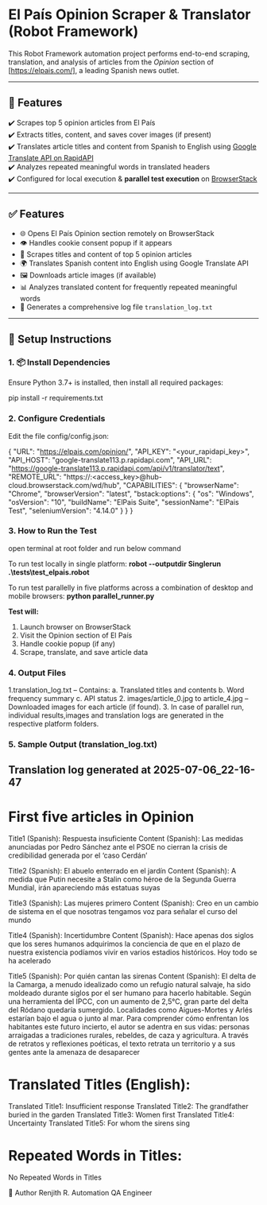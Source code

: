 # El País Opinion Scraper & Translator (Robot Framework)

This Robot Framework automation project performs end-to-end scraping, translation, and analysis of articles from the *Opinion* section of [https://elpais.com/], a leading Spanish news outlet.

---

## 📌 Features

✔️ Scrapes top 5 opinion articles from El País  
✔️ Extracts titles, content, and saves cover images (if present)  
✔️ Translates article titles and content from Spanish to English using [Google Translate API on RapidAPI](https://rapidapi.com/googlecloud/api/google-translate1/)  
✔️ Analyzes repeated meaningful words in translated headers  
✔️ Configured for local execution & **parallel test execution** on [BrowserStack](https://www.browserstack.com/)

---
## ✅ Features

- 🌐 Opens El País Opinion section remotely on BrowserStack
- 👁️ Handles cookie consent popup if it appears
- 🧾 Scrapes titles and content of top 5 opinion articles
- 🌍 Translates Spanish content into English using Google Translate API
- 🖼️ Downloads article images (if available)
- 📊 Analyzes translated content for frequently repeated meaningful words
- 🧾 Generates a comprehensive log file `translation_log.txt`

---

## 🚀 Setup Instructions

### 1. 📦 Install Dependencies

Ensure Python 3.7+ is installed, then install all required packages:

pip install -r requirements.txt

### 2. Configure Credentials

Edit the file config/config.json:

{
  "URL": "https://elpais.com/opinion/",
  "API_KEY": "<your_rapidapi_key>",
  "API_HOST": "google-translate113.p.rapidapi.com",
  "API_URL": "https://google-translate113.p.rapidapi.com/api/v1/translator/text",
  "REMOTE_URL": "https://<username>:<access_key>@hub-cloud.browserstack.com/wd/hub",
  "CAPABILITIES": {
    "browserName": "Chrome",
    "browserVersion": "latest",
    "bstack:options": {
      "os": "Windows",
      "osVersion": "10",
      "buildName": "ElPais Suite",
      "sessionName": "ElPais Test",
      "seleniumVersion": "4.14.0"
    }
  }
}

### 3. How to Run the Test

open terminal at root folder and run below command

To run test locally in single platform:
**robot --outputdir Singlerun .\tests\test_elpais.robot**

To run test parallelly in five platforms across a combination of desktop and mobile browsers:
**python parallel_runner.py**

**Test will:**
  1. Launch browser on BrowserStack  
  2. Visit the Opinion section of El País  
  3. Handle cookie popup (if any)  
  4. Scrape, translate, and save article data

### 4. Output Files
1.translation_log.txt – Contains:
    a. Translated titles and contents
    b. Word frequency summary
    c. API status
2. images/article_0.jpg to article_4.jpg – Downloaded images for each article (if found).
3. In case of parallel run, individual results,images and translation logs are generated in the respective platform folders.

### 5. Sample Output (translation_log.txt)

Translation log generated at 2025-07-06_22-16-47
-----------------------------------------------

First five articles in Opinion
==============================

Title1 (Spanish): Respuesta insuficiente
Content (Spanish): Las medidas anunciadas por Pedro Sánchez ante el PSOE no cierran la crisis de credibilidad generada por el ‘caso Cerdán’

Title2 (Spanish): El abuelo enterrado en el jardín
Content (Spanish): A medida que Putin necesite a Stalin como héroe de la Segunda Guerra Mundial, irán apareciendo más estatuas suyas

Title3 (Spanish): Las mujeres primero
Content (Spanish): Creo en un cambio de sistema en el que nosotras tengamos voz para señalar el curso del mundo

Title4 (Spanish): Incertidumbre
Content (Spanish): Hace apenas dos siglos que los seres humanos adquirimos la conciencia de que en el plazo de nuestra existencia podíamos vivir en varios estadios históricos. Hoy todo se ha acelerado

Title5 (Spanish): Por quién cantan las sirenas
Content (Spanish): El delta de la Camarga, a menudo idealizado como un refugio natural salvaje, ha sido moldeado durante siglos por el ser humano para hacerlo habitable. Según una herramienta del IPCC, con un aumento de 2,5°C, gran parte del delta del Ródano quedaría sumergido. Localidades como Aigues-Mortes y Arlés estarían bajo el agua o junto al mar. Para comprender cómo enfrentan los habitantes este futuro incierto, el autor se adentra en sus vidas: personas arraigadas a tradiciones rurales, rebeldes, de caza y agricultura. A través de retratos y reflexiones poéticas, el texto retrata un territorio y a sus gentes ante la amenaza de desaparecer


Translated Titles (English):
==============================

Translated Title1: Insufficient response
Translated Title2: The grandfather buried in the garden
Translated Title3: Women first
Translated Title4: Uncertainty
Translated Title5: For whom the sirens sing


Repeated Words in Titles:
==============================
No Repeated Words in Titles


📌 Author
Renjith R.
Automation QA Engineer
